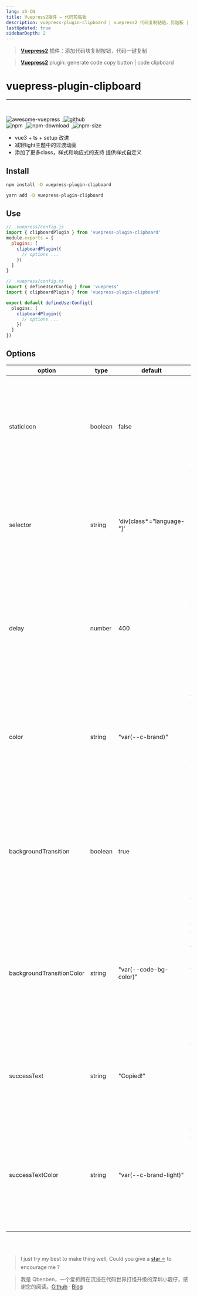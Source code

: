 ```yaml
---
lang: zh-CN
title: Vuepress2插件 — 代码剪贴板
description: vuepress-plugin-clipboard | vuepress2 代码复制粘贴，剪贴板 | Qbenben blog. Record my life | 在代码世界里打怪升级的小靓仔
lastUpdated: true
sidebarDepth: 2
---
```

> [**Vuepress2**](https://v2.vuepress.vuejs.org/) 插件：添加代码块复制按钮，代码一键复制

> [**Vuepress2**](https://v2.vuepress.vuejs.org/) plugin: generate code copy button | code clipboard
# vuepress-plugin-clipboard

---
<br>
<p>
<a href="https://github.com/vuepress/awesome-vuepress/blob/main/v2.md#community-plugins">
<img style="display: inline-block;margin: 0;margin-right: 0.4rem;" alt="awesome-vuepress" src="https://cdn.rawgit.com/sindresorhus/awesome/d7305f38d29fed78fa85652e3a63e154dd8e8829/media/badge.svg"/>
</a>
<a href="https://github.com/Zhengqbbb/qb/tree/main/vuepress/plugin-clipboard">
<img style="display: inline-block;margin: 0;margin-right: 0.4rem;" alt="github" src="https://img.shields.io/github/stars/zhengqbbb/qb?style=social"/>
</a>
<br>
<a href="https://www.npmjs.com/package/vuepress-plugin-clipboard">
<img style="display: inline-block;margin: 0;margin-right: 0.4rem;" alt="npm" src="https://img.shields.io/npm/v/vuepress-plugin-clipboard?style=flat-square&logo=npm"/>
<img style="display: inline-block;margin: 0;margin-right: 0.4rem;" alt="npm-download" src="https://img.shields.io/npm/dm/vuepress-plugin-clipboard.svg?style=flat-square&logo=npm"/>
<img style="display: inline-block;margin: 0;margin-right: 0.4rem;" alt="npm-size" src="https://img.shields.io/bundlephobia/min/vuepress-plugin-clipboard?style=flat-square&logo=npm"/>
</a>
</p>

- vue3 + ts + setup 改进
- 减轻light主题中的过渡动画
- 添加了更多class，样式和响应式的支持 提供样式自定义

## Install

<CodeGroup>
<CodeGroupItem title="NPM" active>

```bash
npm install -D vuepress-plugin-clipboard
```

</CodeGroupItem>

<CodeGroupItem title="YARN">

```bash
yarn add -D vuepress-plugin-clipboard
```

</CodeGroupItem>
</CodeGroup>

## Use

<CodeGroup>
<CodeGroupItem title="JS" active>

```js
// .vuepress/config.js
import { clipboardPlugin } from 'vuepress-plugin-clipboard'
module.exports = {
  plugins: [
    clipboardPlugin({
      // options ...
    })
  ]
}
```

</CodeGroupItem>

<CodeGroupItem title="TS">

```ts
// .vuepress/config.ts
import { defineUserConfig } from 'vuepress'
import { clipboardPlugin } from 'vuepress-plugin-clipboard'

export default defineUserConfig({
  plugins: [
    clipboardPlugin({
      // options ...
    })
  ]
})
```

</CodeGroupItem>
</CodeGroup>

## Options

<table>
  <thead>
    <th width="10%">option</th>
    <th width="10%">type</th>
    <th width="10%">default</th>
    <th width="30%">info</th>
  </thead>
  <tr>
    <td>staticIcon</td>
    <td>boolean</td>
    <td>false</td>
    <td>Copy icon is only visible when hovering over code block or is always visible.<br><br>复制按钮是否设置为悬停时可见</td>
  </tr>
  <tr>
    <td>selector</td>
    <td>string</td>
    <td>'div[class*="language-"]'</td>
    <td>This is the CSS selector to which the copy button component will be attached.<br><br>目标代码块的CSS选择器</td>
  </tr>
  <tr>
    <td>delay</td>
    <td>number</td>
    <td>400</td>
    <td>Page animation delay(ms). Affect the generation of buttons when rendering<br><br>页面动画的延迟毫秒, 这会影响到渲染时的按钮生成</td>
  </tr>
  <tr>
    <td>color</td>
    <td>string</td>
    <td>"var(--c-brand)"</td>
    <td>This sets the color of the copy button and can take any hex code.<br><br>复制按钮的颜色, 可以使用任意的十六进制颜色代码</td>
  </tr>
  <tr>
    <td>backgroundTransition</td>
    <td>boolean</td>
    <td>true</td>
    <td>Enables the background transition animation of the attached code block when a user presses the copy button.<br><br>点击复制按钮时是否启动过渡动画</td>
  </tr>
  <tr>
    <td>backgroundTransitionColor</td>
    <td>string</td>
    <td>"var(--code-bg-color)"</td>
    <td>This sets the color of the background transition animation and can take any hex code.<br><br>过渡动画背景颜色, 可以使用任意的十六进制颜色代码</td>
  </tr>
  <tr>
    <td>successText</td>
    <td>string</td>
    <td>"Copied!"</td>
    <td>Setting the text that displays when a user presses the copy button. <br><br>复制成功后的提示词</td>
  </tr>
  <tr>
    <td>successTextColor</td>
    <td>string</td>
    <td>"var(--c-brand-light)"</td>
    <td>This sets the color of the text that displays when a user presses the copy button<br><br>设置提示词的颜色, 可以使用任意的十六进制颜色代码</td>
  </tr>
</table>

<br>
<br>

> I just try my best to make thing well, Could you give a [star ⭐](https://github.com/Zhengqbbb/qb) to encourage me ?

> 我是 Qbenben，一个爱折腾在沉浸在代码世界打怪升级的深圳小靓仔，感谢您的阅读。[Github](https://github.com/Zhengqbbb) · [Blog](https://blog.qbb.sh/)